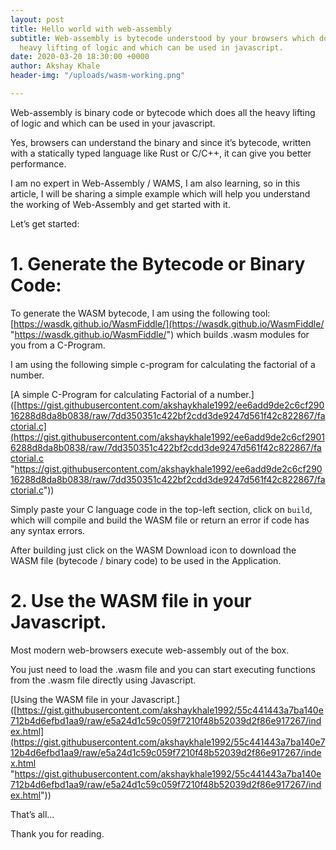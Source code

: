 ```yaml
---
layout: post
title: Hello world with web-assembly
subtitle: Web-assembly is bytecode understood by your browsers which does all the
  heavy lifting of logic and which can be used in javascript.
date: 2020-03-20 18:30:00 +0000
author: Akshay Khale
header-img: "/uploads/wasm-working.png"

---
```

Web-assembly is binary code or bytecode which does all the heavy lifting of logic and which can be used in your javascript.

Yes, browsers can understand the binary and since it’s bytecode, written with a statically typed language like Rust or C/C++, it can give you better performance.

I am no expert in Web-Assembly / WAMS, I am also learning, so in this article, I will be sharing a simple example which will help you understand the working of Web-Assembly and get started with it.

Let’s get started:

# 1. Generate the Bytecode or Binary Code:

To generate the WASM bytecode, I am using the following tool: [https://wasdk.github.io/WasmFiddle/](https://wasdk.github.io/WasmFiddle/ "https://wasdk.github.io/WasmFiddle/") which builds .wasm modules for you from a C-Program.

I am using the following simple c-program for calculating the factorial of a number.

\[A simple C-Program for calculating Factorial of a number.\]([https://gist.githubusercontent.com/akshaykhale1992/ee6add9de2c6cf29016288d8da8b0838/raw/7dd350351c422bf2cdd3de9247d561f42c822867/factorial.c](https://gist.githubusercontent.com/akshaykhale1992/ee6add9de2c6cf29016288d8da8b0838/raw/7dd350351c422bf2cdd3de9247d561f42c822867/factorial.c "https://gist.githubusercontent.com/akshaykhale1992/ee6add9de2c6cf29016288d8da8b0838/raw/7dd350351c422bf2cdd3de9247d561f42c822867/factorial.c"))

Simply paste your C language code in the top-left section, click on `build`, which will compile and build the WASM file or return an error if code has any syntax errors.

After building just click on the WASM Download icon to download the WASM file (bytecode / binary code) to be used in the Application.

# 2. Use the WASM file in your Javascript.

Most modern web-browsers execute web-assembly out of the box.

You just need to load the .wasm file and you can start executing functions from the .wasm file directly using Javascript.

\[Using the WASM file in your Javascript.\] ([https://gist.githubusercontent.com/akshaykhale1992/55c441443a7ba140e712b4d6efbd1aa9/raw/e5a24d1c59c059f7210f48b52039d2f86e917267/index.html](https://gist.githubusercontent.com/akshaykhale1992/55c441443a7ba140e712b4d6efbd1aa9/raw/e5a24d1c59c059f7210f48b52039d2f86e917267/index.html "https://gist.githubusercontent.com/akshaykhale1992/55c441443a7ba140e712b4d6efbd1aa9/raw/e5a24d1c59c059f7210f48b52039d2f86e917267/index.html"))

That’s all…

Thank you for reading.